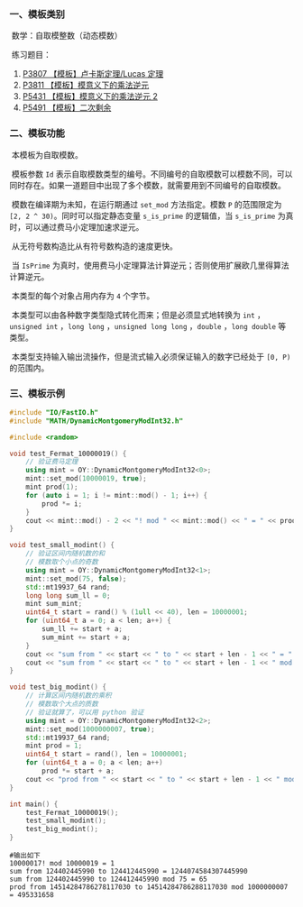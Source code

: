 ### 一、模板类别

​	数学：自取模整数（动态模数）

​	练习题目：

1. [P3807 【模板】卢卡斯定理/Lucas 定理](https://www.luogu.com.cn/problem/P3807)
2. [P3811 【模板】模意义下的乘法逆元](https://www.luogu.com.cn/problem/P3811)
3. [P5431 【模板】模意义下的乘法逆元 2](https://www.luogu.com.cn/problem/P5431)
4. [P5491 【模板】二次剩余](https://www.luogu.com.cn/problem/P5491)


### 二、模板功能

​	本模板为自取模数。

​	模板参数 `Id` 表示自取模数类型的编号。不同编号的自取模数可以模数不同，可以同时存在。如果一道题目中出现了多个模数，就需要用到不同编号的自取模数。

​	模数在编译期为未知，在运行期通过 `set_mod` 方法指定。模数 `P` 的范围限定为 `[2, 2 ^ 30)`。同时可以指定静态变量 `s_is_prime` 的逻辑值，当 `s_is_prime` 为真时，可以通过费马小定理加速求逆元。

​	从无符号数构造比从有符号数构造的速度更快。

​	当 `IsPrime` 为真时，使用费马小定理算法计算逆元；否则使用扩展欧几里得算法计算逆元。

​	本类型的每个对象占用内存为 `4` 个字节。

​	本类型可以由各种数字类型隐式转化而来；但是必须显式地转换为 `int` ，`unsigned int` ，`long long` ，`unsigned long long` ，`double` ，`long double` 等类型。

​	本类型支持输入输出流操作，但是流式输入必须保证输入的数字已经处于 `[0, P)` 的范围内。

### 三、模板示例

```c++
#include "IO/FastIO.h"
#include "MATH/DynamicMontgomeryModInt32.h"

#include <random>

void test_Fermat_10000019() {
    // 验证费马定理
    using mint = OY::DynamicMontgomeryModInt32<0>;
    mint::set_mod(10000019, true);
    mint prod(1);
    for (auto i = 1; i != mint::mod() - 1; i++) {
        prod *= i;
    }
    cout << mint::mod() - 2 << "! mod " << mint::mod() << " = " << prod << endl;
}

void test_small_modint() {
    // 验证区间内随机数的和
    // 模数取个小点的奇数
    using mint = OY::DynamicMontgomeryModInt32<1>;
    mint::set_mod(75, false);
    std::mt19937_64 rand;
    long long sum_ll = 0;
    mint sum_mint;
    uint64_t start = rand() % (1ull << 40), len = 10000001;
    for (uint64_t a = 0; a < len; a++) {
        sum_ll += start + a;
        sum_mint += start + a;
    }
    cout << "sum from " << start << " to " << start + len - 1 << " = " << sum_ll << endl;
    cout << "sum from " << start << " to " << start + len - 1 << " mod " << mint::mod() << " = " << sum_mint << endl;
}

void test_big_modint() {
    // 计算区间内随机数的乘积
    // 模数取个大点的质数
    // 验证就算了，可以用 python 验证
    using mint = OY::DynamicMontgomeryModInt32<2>;
    mint::set_mod(1000000007, true);
    std::mt19937_64 rand;
    mint prod = 1;
    uint64_t start = rand(), len = 10000001;
    for (uint64_t a = 0; a < len; a++)
        prod *= start + a;
    cout << "prod from " << start << " to " << start + len - 1 << " mod " << mint::mod() << " = " << prod << endl;
}

int main() {
    test_Fermat_10000019();
    test_small_modint();
    test_big_modint();
}
```

```
#输出如下
10000017! mod 10000019 = 1
sum from 124402445990 to 124412445990 = 1244074584307445990
sum from 124402445990 to 124412445990 mod 75 = 65
prod from 14514284786278117030 to 14514284786288117030 mod 1000000007 = 495331658

```

